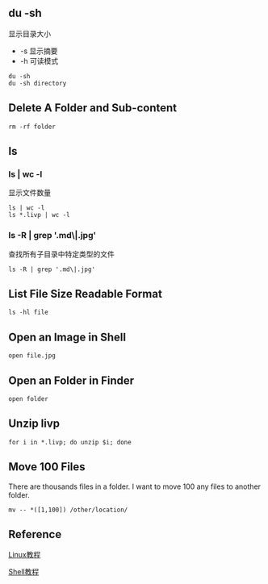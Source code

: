 ## du -sh
显示目录大小
* -s 显示摘要
* -h 可读模式
```shell
du -sh 
du -sh directory
```

## Delete A  Folder and Sub-content
```shell
rm -rf folder
```
## ls 
### ls | wc -l
显示文件数量
```shell
ls | wc -l
ls *.livp | wc -l
```
### ls -R | grep '.md\\|.jpg'
查找所有子目录中特定类型的文件
```shell
ls -R | grep '.md\|.jpg'
```

## List File Size Readable Format
```shell
ls -hl file
```

## Open an Image in Shell
```shell
open file.jpg
```

## Open an Folder in Finder
```shell
open folder
```

## Unzip livp
```shell
for i in *.livp; do unzip $i; done
```

## Move 100 Files
There are thousands files in a folder. I want to move 100 any files to another folder.
```shell
mv -- *([1,100]) /other/location/
```



## Reference

[Linux教程](https://www.runoob.com/linux/linux-tutorial.html)

[Shell教程](https://www.runoob.com/linux/linux-shell.html)

